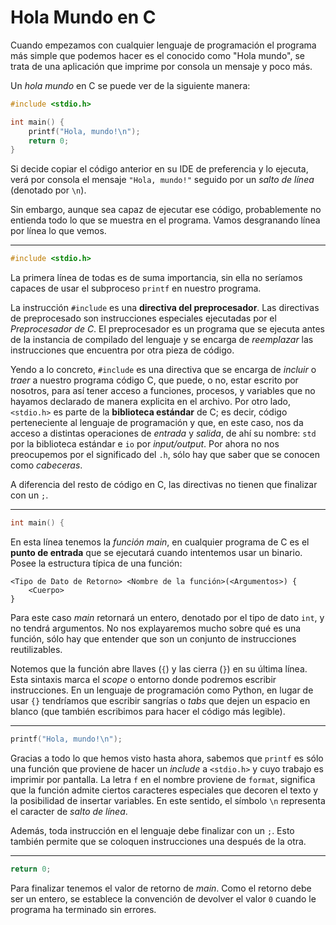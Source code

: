 # Hola Mundo en C

Cuando empezamos con cualquier lenguaje de programación el programa más simple que podemos hacer es el conocido como "Hola mundo", se trata de una aplicación que imprime por consola un mensaje y poco más.

Un _hola mundo_ en C se puede ver de la siguiente manera:

```c
#include <stdio.h>

int main() {
    printf("Hola, mundo!\n");
    return 0;
}
```

Si decide copiar el código anterior en su IDE de preferencia y lo ejecuta, verá por consola el mensaje `"Hola, mundo!"` seguido por un _salto de línea_ (denotado por `\n`).

Sin embargo, aunque sea capaz de ejecutar ese código, probablemente no entienda todo lo que se muestra en el programa. Vamos desgranando línea por línea lo que vemos.

---

```c
#include <stdio.h>
```

La primera línea de todas es de suma importancia, sin ella no seríamos capaces de usar el subproceso `printf` en nuestro programa.

La instrucción `#include` es una **directiva del preprocesador**. Las directivas de preprocesado son instrucciones especiales ejecutadas por el _Preprocesador de C_. El preprocesador es un programa que se ejecuta antes de la instancia de compilado del lenguaje y se encarga de _reemplazar_ las instrucciones que encuentra por otra pieza de código.

Yendo a lo concreto, `#include` es una directiva que se encarga de _incluir_ o _traer_ a nuestro programa código C, que puede, o no, estar escrito por nosotros, para así tener acceso a funciones, procesos, y variables que no hayamos declarado de manera explicita en el archivo. Por otro lado, `<stdio.h>` es parte de la **biblioteca estándar** de C; es decir, código perteneciente al lenguaje de programación y que, en este caso, nos da acceso a distintas operaciones de _entrada_ y _salida_, de ahí su nombre: `std` por la biblioteca estándar e `io` por _input/output_. Por ahora no nos preocupemos por el significado del `.h`, sólo hay que saber que se conocen como _cabeceras_.

A diferencia del resto de código en C, las directivas no tienen que finalizar con un `;`.

---

```c
int main() {
```

En esta línea tenemos la _función main_, en cualquier programa de C es el **punto de entrada** que se ejecutará cuando intentemos usar un binario. Posee la estructura típica de una función:

    <Tipo de Dato de Retorno> <Nombre de la función>(<Argumentos>) {
        <Cuerpo>
    }

Para este caso _main_ retornará un entero, denotado por el tipo de dato `int`, y no tendrá argumentos. No nos explayaremos mucho sobre qué es una función, sólo hay que entender que son un conjunto de instrucciones reutilizables.

Notemos que la función abre llaves (`{`) y las cierra (`}`) en su última línea. Esta sintaxis marca el _scope_ o entorno donde podremos escribir instrucciones. En un lenguaje de programación como Python, en lugar de usar `{}` tendríamos que escribir sangrías o _tabs_ que dejen un espacio en blanco (que también escribimos para hacer el código más legible).

---

```c
printf("Hola, mundo!\n");
```

Gracias a todo lo que hemos visto hasta ahora, sabemos que `printf` es sólo una función que proviene de hacer un _include_ a `<stdio.h>` y cuyo trabajo es imprimir por pantalla. La letra `f` en el nombre proviene de `format`, significa que la función admite ciertos caracteres especiales que decoren el texto y la posibilidad de insertar variables. En este sentido, el símbolo `\n` representa el caracter de _salto de línea_.

Además, toda instrucción en el lenguaje debe finalizar con un `;`. Esto también permite que se coloquen instrucciones una después de la otra.

---

```c
return 0;
```

Para finalizar tenemos el valor de retorno de _main_. Como el retorno debe ser un entero, se establece la convención de devolver el valor `0` cuando le programa ha terminado sin errores.